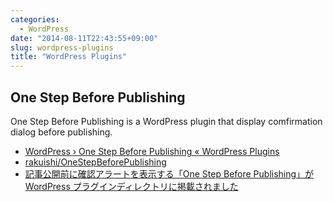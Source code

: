 ```yaml
---
categories:
  - WordPress
date: "2014-08-11T22:43:55+09:00"
slug: wordpress-plugins
title: "WordPress Plugins"
---
```


## One Step Before Publishing

One Step Before Publishing is a WordPress plugin that display comfirmation dialog before publishing.

* [WordPress › One Step Before Publishing « WordPress Plugins](http://wordpress.org/plugins/one-step-before-publishing/)
* [rakuishi/OneStepBeforePublishing](https://github.com/rakuishi/OneStepBeforePublishing)
* [記事公開前に確認アラートを表示する「One Step Before Publishing」が WordPress プラグインディレクトリに掲載されました](http://rakuishi.com/archives/6736)

